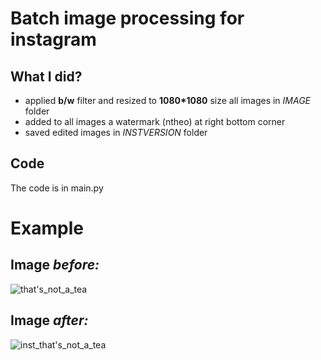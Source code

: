 # Batch image processing for instagram
## What I did?
- applied **b/w** filter and resized to **1080*1080** size all images in _IMAGE_ folder
- added to all images a watermark (ntheo) at right bottom corner
- saved edited images in _INSTVERSION_ folder
<a/>

## Code
The code is in main.py

# Example
## Image *before:*
![that's_not_a_tea](https://user-images.githubusercontent.com/96371464/167034469-1698d766-1f8f-41c7-b617-1dde8340d09a.jpg)
## Image *after:*
![inst_that's_not_a_tea](https://user-images.githubusercontent.com/96371464/167034516-e7dba54a-102c-4494-aaed-16c25bb7f83f.jpg)
